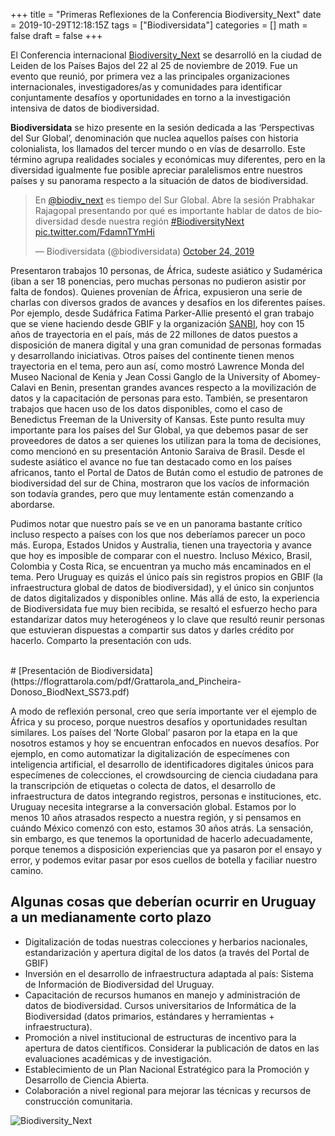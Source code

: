 +++
title = "Primeras Reflexiones de la Conferencia Biodiversity_Next"
date = 2019-10-29T12:18:15Z
tags = ["Biodiversidata"]
categories = []
math = false
draft = false
+++

El Conferencia internacional [Biodiversity_Next](https://biodiversitynext.org/) se desarrolló en la ciudad de Leiden de los Países Bajos del 22 al 25 de noviembre de 2019. Fue un evento que reunió, por primera vez a las principales organizaciones internacionales, investigadores/as y comunidades para identificar conjuntamente desafíos y oportunidades en torno a la investigación intensiva de datos de biodiversidad.

**Biodiversidata** se hizo presente en la sesión dedicada a las ‘Perspectivas del Sur Global’, denominación que nuclea aquellos países con historia colonialista, los llamados del tercer mundo o en vías de desarrollo. Este término agrupa realidades sociales y económicas muy diferentes, pero en la diversidad igualmente fue posible apreciar paralelismos entre nuestros países y su panorama respecto a la situación de datos de biodiversidad. 

<blockquote class="twitter-tweet"><p lang="es" dir="ltr">En <a href="https://twitter.com/biodiv_next?ref_src=twsrc%5Etfw">@biodiv_next</a> es tiempo del Sur Global. Abre la sesión Prabhakar Rajagopal presentando por qué es importante hablar de datos de biodiversidad desde nuestra región <a href="https://twitter.com/hashtag/BiodiversityNext?src=hash&amp;ref_src=twsrc%5Etfw">#BiodiversityNext</a> <a href="https://t.co/FdamnTYmHi">pic.twitter.com/FdamnTYmHi</a></p>&mdash; Biodiversidata (@biodiversidata) <a href="https://twitter.com/biodiversidata/status/1187334529045938177?ref_src=twsrc%5Etfw">October 24, 2019</a></blockquote> <script async src="https://platform.twitter.com/widgets.js" charset="utf-8"></script> 


Presentaron trabajos 10 personas, de África, sudeste asiático y Sudamérica (iban a ser 18 ponencias, pero muchas personas no pudieron asistir por falta de fondos). Quienes provenían de África, expusieron una serie de charlas con diversos grados de avances y desafíos en los diferentes países. Por ejemplo, desde Sudáfrica Fatima Parker-Allie presentó el gran trabajo que se viene haciendo desde GBIF y la organización [SANBI](https://www.sanbi.org/), hoy con 15 años de trayectoria en el país, más de 22 millones de datos puestos a disposición de manera digital y una gran comunidad de personas formadas y desarrollando iniciativas. Otros países del continente tienen menos trayectoria en el tema, pero aun así, como mostró Lawrence Monda del Museo Nacional de Kenia y Jean Cossi Ganglo de la University of Abomey-Calavi en Benin, presentan grandes avances respecto a la movilización de datos y la capacitación de personas para esto. También, se presentaron trabajos que hacen uso de los datos disponibles, como el caso de Benedictus Freeman de la University of Kansas. Este punto resulta muy importante para los países del Sur Global, ya que debemos pasar de ser proveedores de datos a ser quienes los utilizan para la toma de decisiones, como mencionó en su presentación Antonio Saraiva de Brasil. Desde el sudeste asiático el avance no fue tan destacado como en los países africanos, tanto el Portal de Datos de Bután como el estudio de patrones de biodiversidad del sur de China, mostraron que los vacíos de información son todavía grandes, pero que muy lentamente están comenzando a abordarse. 

Pudimos notar que nuestro país se ve en un panorama bastante crítico incluso respecto a países con los que nos deberíamos parecer un poco más. Europa, Estados Unidos y Australia, tienen una trayectoria y avance que hoy es imposible de comparar con el nuestro. Incluso México, Brasil, Colombia y Costa Rica, se encuentran ya mucho más encaminados en el tema. Pero Uruguay es  quizás el único país sin registros propios en GBIF (la infraestructura global de datos de biodiversidad), y el único sin conjuntos de datos digitalizados y disponibles online. Más allá de esto, la experiencia de Biodiversidata fue muy bien recibida, se resaltó el esfuerzo hecho para estandarizar datos muy heterogéneos y lo clave que resultó reunir personas que estuvieran dispuestas a compartir sus datos y darles crédito por hacerlo. Comparto la presentación con uds.  

<br>
# [Presentación de Biodiversidata](https://flograttarola.com/pdf/Grattarola_and_Pincheira-Donoso_BiodNext_SS73.pdf)
<br>

A modo de reflexión personal, creo que sería importante ver el ejemplo de África y su proceso, porque nuestros desafíos y oportunidades resultan similares. Los países del ‘Norte Global’ pasaron por la etapa en la que nosotros estamos y hoy se encuentran enfocados en nuevos desafíos. Por ejemplo, en como automatizar la digitalización de especímenes con inteligencia artificial, el desarrollo de identificadores digitales únicos para especímenes de colecciones, el crowdsourcing de ciencia ciudadana para la transcripción de etiquetas o colecta de datos, el desarrollo de infraestructura de datos integrando registros, personas e instituciones, etc. Uruguay necesita integrarse a la conversación global. Estamos por lo menos 10 años atrasados respecto a nuestra región, y si pensamos en cuándo México comenzó con esto, estamos 30 años atrás. La sensación, sin embargo, es que tenemos la oportunidad de hacerlo adecuadamente, porque tenemos a disposición experiencias que ya pasaron por el ensayo y error, y podemos evitar pasar por esos cuellos de botella y faciliar nuestro camino.  


## Algunas cosas que deberían ocurrir en Uruguay a un medianamente corto plazo
+ Digitalización de todas nuestras colecciones y herbarios nacionales, estandarización y apertura digital de los datos (a través del Portal de GBIF)
+ Inversión en el desarrollo de infraestructura adaptada al país: Sistema de Información de Biodiversidad del Uruguay.
+ Capacitación de recursos humanos en manejo y administración de datos de biodiversidad. Cursos universitarios de Informática de la Biodiversidad (datos primarios, estándares y herramientas + infraestructura).
+ Promoción a nivel institucional de estructuras de incentivo para la apertura de datos científicos. Considerar la publicación de datos en las evaluaciones académicas y de investigación.
+ Establecimiento de un Plan Nacional Estratégico para la Promoción y Desarrollo de Ciencia Abierta.
+ Colaboración a nivel regional para mejorar las técnicas y recursos de construcción comunitaria.


![Biodiversity_Next](/img/Biodiversity_Next.jpg)